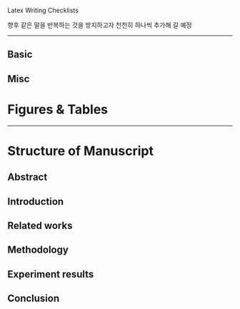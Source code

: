 Latex Writing Checklists 

향후 같은 말을 반복하는 것을 방지하고자 천천히 하나씩 추가해 갈 예정

---

## Basic


## Misc


# Figures \& Tables

---

# Structure of Manuscript

## Abstract


## Introduction


## Related works


## Methodology


## Experiment results


## Conclusion

